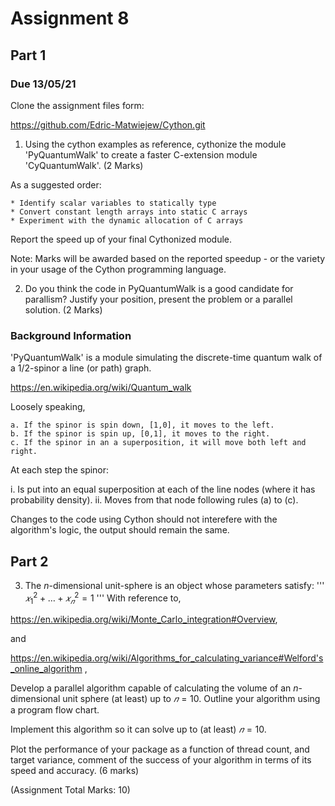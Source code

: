 # Assignment 8
## Part 1
### Due 13/05/21 ###

Clone the assignment files form:

https://github.com/Edric-Matwiejew/Cython.git

1. Using the cython examples as reference, cythonize the module 'PyQuantumWalk' to create a faster C-extension module 'CyQuantumWalk'. (2 Marks)

As a suggested order:

	* Identify scalar variables to statically type
	* Convert constant length arrays into static C arrays
	* Experiment with the dynamic allocation of C arrays

Report the speed up of your final Cythonized module. 

Note: Marks will be awarded based on the reported speedup - or the variety in your usage of the Cython programming language.

2. Do you think the code in PyQuantumWalk is a good candidate for parallism? Justify your position, present the problem or a parallel solution. (2 Marks)

### Background Information ####

'PyQuantumWalk' is a module simulating the discrete-time quantum walk of a 1/2-spinor a line (or path) graph.

https://en.wikipedia.org/wiki/Quantum_walk

Loosely speaking, 

    a. If the spinor is spin down, [1,0], it moves to the left. 
    b. If the spinor is spin up, [0,1], it moves to the right.
    c. If the spinor in an a superposition, it will move both left and right.

At each step the spinor:

i. Is put into an equal superposition at each of the line nodes (where it has probability density).
ii. Moves from that node following rules (a) to (c).

Changes to the code using Cython should not interefere with the algorithm's logic, the output should remain the same.

## Part 2

3. The $n$-dimensional unit-sphere is an object whose parameters satisfy:
    '''
    $`𝑥_1^2+…+𝑥_𝑛^2=1`$
    '''
With reference to,

https://en.wikipedia.org/wiki/Monte_Carlo_integration#Overview,

and 

https://en.wikipedia.org/wiki/Algorithms_for_calculating_variance#Welford's_online_algorithm ,

Develop a parallel algorithm capable of calculating the volume of an $`n`$-dimensional unit sphere (at least) up to $`𝑛=10`$. Outline your algorithm using a  program flow chart.

Implement this algorithm so it can solve up to (at least) $`𝑛=10`$.

Plot the performance of your package as a function of thread count, and target variance, comment of the success of your algorithm in terms of its speed and accuracy.
(6 marks)

(Assignment Total Marks: 10)
